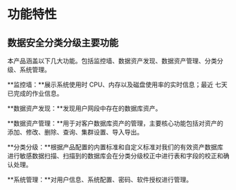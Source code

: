 

# 功能特性

## 数据安全分类分级主要功能

本产品涵盖以下几大功能。包括监控墙、数据资产发现、数据资产管理、分类分级、系统管理。  

**监控墙：**展示系统使用时 CPU、内存以及磁盘使用率的实时信息；最近
七天已完成的作业信息。

**数据资产发现：**发现用户网段中存在的数据库资产。

**数据资产管理：**用于对客户数据库资产的管理，主要核心功能包括对资产的添加、修改、删除、查询、集群设置、导入导出。

**分类分级：**根据产品配置的内置标准和自定义标准对我们的有效资产数据库进行敏感数据扫描、扫描到的数据库会在分类分级校正中进行表和字段的校正和确认处理。

**系统管理：**对用户信息、系统配置、密码、软件授权进行管理。

